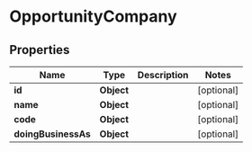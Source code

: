 

# OpportunityCompany


## Properties

| Name | Type | Description | Notes |
|------------ | ------------- | ------------- | -------------|
|**id** | **Object** |  |  [optional] |
|**name** | **Object** |  |  [optional] |
|**code** | **Object** |  |  [optional] |
|**doingBusinessAs** | **Object** |  |  [optional] |



